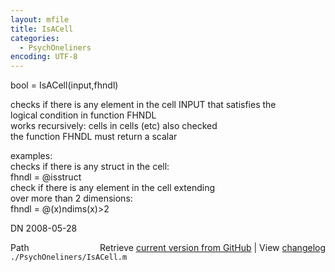 ```yaml
---
layout: mfile
title: IsACell
categories:
  - PsychOneliners
encoding: UTF-8
---
```


bool = IsACell(input,fhndl)  

checks if there is any element in the cell INPUT that satisfies the  
logical condition in function FHNDL  
works recursively: cells in cells (etc) also checked  
the function FHNDL must return a scalar  

examples:  
checks if there is any struct in the cell:  
fhndl = @isstruct  
check if there is any element in the cell extending  
over more than 2 dimensions:  
fhndl = @(x)ndims(x)\>2  

DN    2008-05-28  


<div class="code_header" style="text-align:right;">
  <span style="float:left;">Path&nbsp;&nbsp;</span> <span class="counter">Retrieve <a href=
  "https://raw.github.com/Psychtoolbox-3/Psychtoolbox-3/beta/./PsychOneliners/IsACell.m">current version from GitHub</a> | View <a href=
  "https://github.com/Psychtoolbox-3/Psychtoolbox-3/commits/beta/./PsychOneliners/IsACell.m">changelog</a></span>
</div>
<div class="code">
  <code>./PsychOneliners/IsACell.m</code>
</div>
